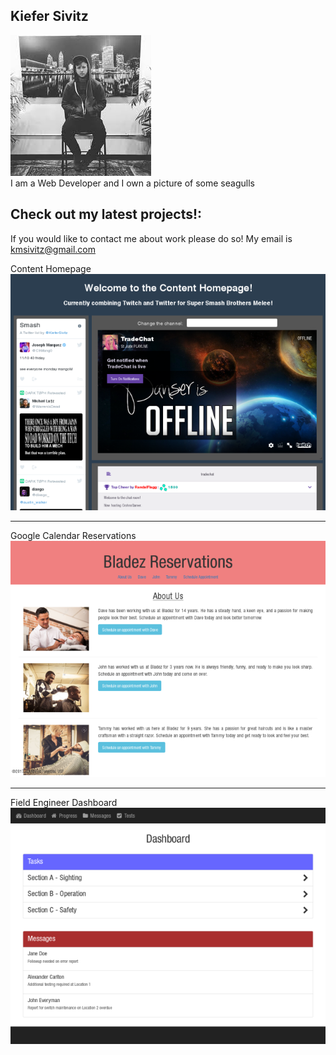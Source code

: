 

## Kiefer Sivitz
<div class="top-hero">
    <img class="img-circle img-medium" src="img/person2.jpg">
    <br />
    <span class="skills">I am a Web Developer and I own a picture of some seagulls</span>
</div>



## Check out my latest projects!:

If you would like to contact me about work please do so! 
My email is kmsivitz@gmail.com


Content Homepage
![Content Homepage](img/portfolio/content-aggregator-twitter-twitch.png)


***

Google Calendar Reservations
![Google Calendar Reservations](img/portfolio/appointmentScheduler.png)

***

Field Engineer Dashboard
![Field Engineer Dashboard](img/portfolio/mobile-dashboard-ipad-field-engineer-form-messages.png)

